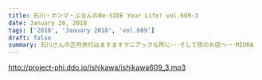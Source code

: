 ```yaml
---
title: 石川・ホンマ・ぶるんのBe-SIDE Your Life! vol.609-3
date: January 26, 2018
tags: ['2018', 'January 2018', 'vol.609']
draft: false
summary: 石川さんの正月旅行はますますマニアックな所に･･･そして夜のお店へ･･･MIURA
---
```


http://project-phi.ddo.jp/ishikawa/ishikawa609_3.mp3